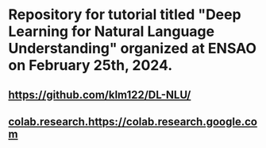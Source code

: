 # Repository for tutorial titled "Deep Learning for Natural Language Understanding" organized at ENSAO on February 25th, 2024.

## https://github.com/klm122/DL-NLU/
## [colab.research.](https://colab.research.google.com/)https://colab.research.google.com
